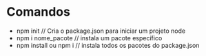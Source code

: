 # Comandos

- npm init // Cria o package.json para iniciar um projeto node
- npm i nome_pacote // instala um pacote específico
- npm install ou npm i // instala todos os pacotes do package.json 
